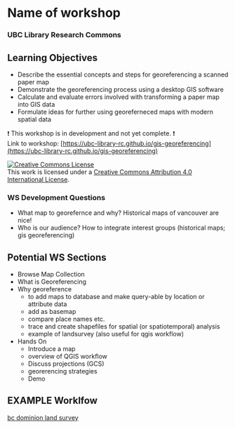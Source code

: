 # Name of workshop
### UBC Library Research Commons

## Learning Objectives
- Describe the essential concepts and steps for georeferencing a scanned paper map
- Demonstrate the georeferencing process using a desktop GIS software
- Calculate and evaluate errors involved with transforming a paper map into GIS data
- Formulate ideas for further using georeferneced maps with modern spatial data

:heavy_exclamation_mark: This workshop is in development and not yet complete. :heavy_exclamation_mark:    
Link to workshop: [https://ubc-library-rc.github.io/gis-georeferencing](https://ubc-library-rc.github.io/gis-georeferencing)

<a rel="license" href="http://creativecommons.org/licenses/by/4.0/"><img alt="Creative Commons License" style="border-width:0" src="https://i.creativecommons.org/l/by/4.0/88x31.png" /></a><br />This work is licensed under a <a rel="license" href="http://creativecommons.org/licenses/by/4.0/">Creative Commons Attribution 4.0 International License</a>.


### WS Development Questions 
- What map to georefernce and why? Historical maps of vancouver are nice!
- Who is our audience? How to integrate interest groups (historical maps; gis georeferencing)


## Potential WS Sections
- Browse Map Collection
- What is Georeferencing
- Why georeference
  * to add maps to database and make query-able by location or attribute data
  * add as basemap
  * compare place names etc.
  * trace and create shapefiles for spatial (or spatiotemporal) analysis
  * example of landsurvey (also useful for qgis workflow)
- Hands On
  * Introduce a map
  * overview of QGIS workflow 
  * Discuss projections (GCS)
  * georerencing strategies
  * Demo

## EXAMPLE Worklfow
[bc dominion land survey](https://github.com/ubc-lib-geo/bc-dls/blob/master/spatial-index/spatial-index-workflow.md)

